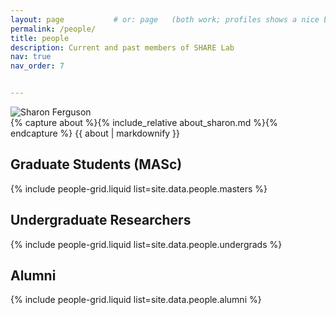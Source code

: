 ```yaml
---
layout: page           # or: page   (both work; profiles shows a nice bio block)
permalink: /people/
title: people
description: Current and past members of SHARE Lab
nav: true
nav_order: 7


---
```


<div class="row align-items-start">
  <!-- Photo -->
  <div class="col-12 col-md-3 mb-4 text-center">
    <img
      src="{{ 'assets/img/headshot10-v2.jpg' | relative_url }}"
      alt="Sharon Ferguson"
      class="img-fluid rounded z-depth-1"
      loading="lazy">
  </div>

  <!-- About text -->
  <div class="col-12 col-md-9">
    {% capture about %}{% include_relative about_sharon.md %}{% endcapture %}
    {{ about | markdownify }}
  </div>
</div>


## Graduate Students (MASc)
{% include people-grid.liquid list=site.data.people.masters %}

## Undergraduate Researchers
{% include people-grid.liquid list=site.data.people.undergrads %}

## Alumni
{% include people-grid.liquid list=site.data.people.alumni %}


